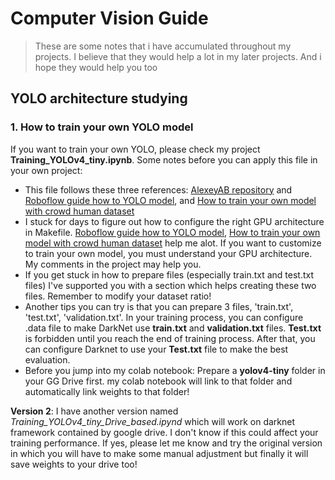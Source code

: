 # Computer Vision Guide
> These are some notes that i have accumulated throughout my projects. I believe that they would help a lot in my later projects. And i hope they would help you too
## YOLO architecture studying
### 1. How to train your own YOLO model
If you want to train your own YOLO, please check my project **Training_YOLOv4_tiny.ipynb**. Some notes before you can apply this file in your own project: 
- This file follows these three references: [AlexeyAB repository](https://github.com/AlexeyAB/darknet#how-to-train-to-detect-your-custom-objects) and [Roboflow guide how to YOLO model](https://blog.roboflow.com/how-to-train-yolov5-on-a-custom-dataset/), and [How to train your own model with crowd human dataset](https://github.com/jkjung-avt/yolov4_crowdhuman)
- I stuck for days to figure out how to configure the right GPU architecture in Makefile. [Roboflow guide how to YOLO model](https://blog.roboflow.com/how-to-train-yolov5-on-a-custom-dataset/), [How to train your own model with crowd human dataset](https://github.com/jkjung-avt/yolov4_crowdhuman) help me alot. If you want to customize to train your own model, you must understand your GPU architecture. My comments in the project may help you.
- If you get stuck in how to prepare files (especially train.txt and test.txt files) I've supported you with a section which helps creating these two files. Remember to modify your dataset ratio!
- Another tips you can try is that you can prepare 3 files, 'train.txt', 'test.txt', 'validation.txt'. In your training process, you can configure .data file to make DarkNet use **train.txt** and **validation.txt** files. **Test.txt** is forbidden until you reach the end of training process. After that, you can configure Darknet to use your **Test.txt** file to make the best evaluation. 
- Before you jump into my colab notebook: Prepare a **yolov4-tiny** folder in your GG Drive first. my colab notebook will link to that folder and automatically link weights to that folder!

**Version 2**: I have another version named *Training_YOLOv4_tiny_Drive_based.ipynd* which will work on darknet framework contained by google drive. I don't know if this could affect your training performance. If yes, please let me know and try the original version in which you will have to make some manual adjustment but finally it will save weights to your drive too!
